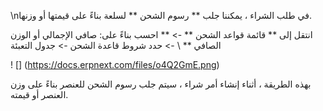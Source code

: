 \nفي طلب الشراء ، يمكننا جلب ** رسوم الشحن ** لسلعة بناءً على قيمتها أو وزنها.

انتقل إلى ** قائمة قواعد الشحن ** -> ** احسب بناءً على: صافي الإجمالي أو الوزن الصافي ** \ -> حدد شروط قاعدة الشحن -> جدول التعبئة

! [] (https://docs.erpnext.com/files/o4Q2GmE.png)

بهذه الطريقة ، أثناء إنشاء أمر شراء ، سيتم جلب رسوم الشحن للعنصر بناءً على وزن العنصر أو قيمته.